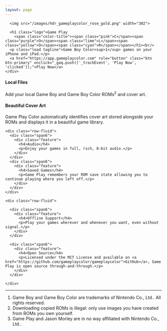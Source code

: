 ```yaml
---
layout: page
---
```


<div class="full-width wood">
  <div class="container-narrow">
    <div class="jumbotron">

      <img src="/images/hdr_gameplaycolor_rose_gold.png" width="302">

      <h1 class="logo">Game Play
        <span class="color-title"><span class="pink">C</span><span class="purple">O</span><span class="lime">L</span><span class="yellow">O</span><span class="cyan">R</span></span></h1><br/>
      <p class="lead tagline">Game Boy Color<sup>1</sup> games on your iPhone and iPad.</p>
      <a href="https://app.gameplaycolor.com" role="button" class="btn btn-primary" onclick="_gaq.push(['_trackEvent', 'Play Now', 'clicked']);">Play Now</a>
    </div>
  </div>
</div>

<div class="container-narrow">

  <div class="features">
    <div class="row-fluid">
      <div class="span6">
        <div class="feature">
          <h4>Local Files</h4>
          <p>Add your local Game Boy and Game Boy Color ROMs<sup>2</sup> and cover art.</p>
        </div>
      </div>
      <div class="span6">
        <div class="feature">
          <h4>Beautiful Cover Art</h4>
          <p>Game Play Color automatically identifies cover art stored alongside your ROMs and displays it in a beautiful game library.</p>
        </div>
      </div>
    </div>

    <div class="row-fluid">
      <div class="span6">
        <div class="feature">
          <h4>Audio</h4>
          <p>Enjoy your games in full, rich, 8-bit audio.</p>
        </div>
      </div>
      <div class="span6">
        <div class="feature">
          <h4>Saved Games</h4>
          <p>Game Play remembers your ROM save state allowing you to continue playing where you left off.</p>
        </div>
      </div>
    </div>

    <div class="row-fluid">

      <div class="span6">
        <div class="feature">
          <h4>Offline Support</h4>
          <p>Play your games wherever and whenever you want, even without signal.</p>
        </div>
      </div>

      <div class="span6">
        <div class="feature">
          <h4>Open Source</h4>
          <p>Licensed under the MIT License and available on <a href="https://github.com/gameplaycolor/gameplaycolor">GitHub</a>, Game Play is open source through-and-through.</p>
        </div>
      </div>

    </div>

  </div>

  <hr />

  <div class="row-fluid">
    <div class="span12">
      <ol>
        <li><a id="1"></a>Game Boy and Game Boy Color are trademarks of Nintendo Co., Ltd.. All rights reserved.</li>
        <li><a id="2"></a>Downloading copied ROMs is illegal: only use images you have created from ROMs you own yourself.</li>
        <li><a id="3"></a>Game Play and Jason Morley are in no way affiliated with Nintendo Co., Ltd..</li>
      </ol>
    </div>
  </div>

</div>
